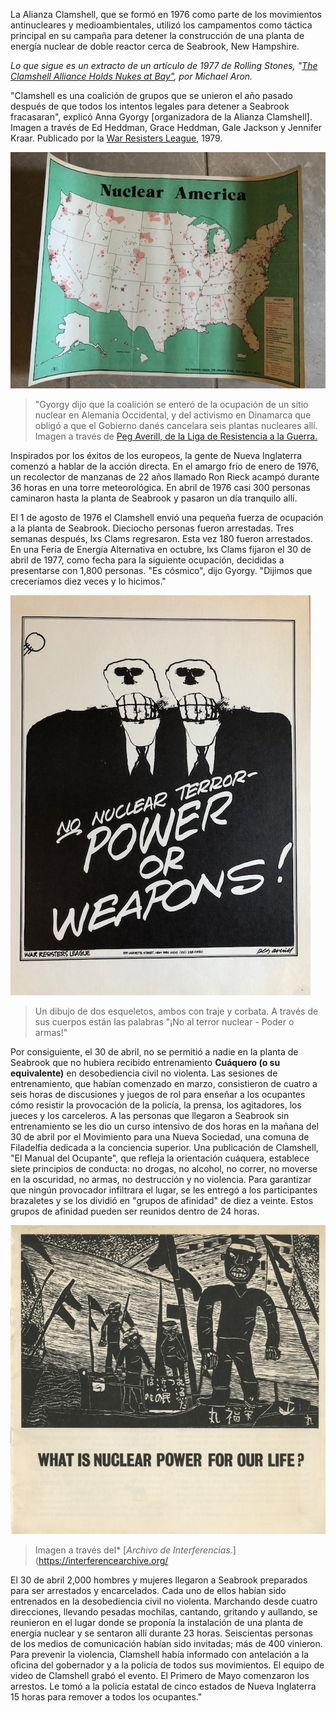 La Alianza Clamshell, que se formó en 1976 como parte de los movimientos antinucleares y medioambientales, utilizó los campamentos como táctica principal en su campaña para detener la construcción de una planta de energía nuclear de doble reactor cerca de Seabrook, New Hampshire.

*Lo que sigue es un extracto de un artículo de 1977 de Rolling Stones, "[The Clamshell Alliance Holds Nukes at Bay"](https://www.rollingstone.com/culture/culture-news/the-clamshell-alliance-holds-nukes-at-bay-188179/), por Michael Aron.*

"Clamshell es una coalición de grupos que se unieron el año pasado después de que todos los intentos legales para detener a Seabrook fracasaran", explicó Anna Gyorgy [organizadora de la Alianza Clamshell].
 Imagen a través de Ed Heddman, Grace Heddman, Gale Jackson y Jennifer Kraar. Publicado por la [War Resisters League](https://www.davidrumsey.com/luna/servlet/detail/RUMSEY~8~1~299740~90070739:Nuclear-America-), 1979.

![A map of the United States is spotted with red blobs that  indicate all of the places where nuclear testing has happened. A title above the map reads “Nuclear America.”](/assets/images/actions/encampments/anti-nuclear-movement/nuclear-america.jpg)
> "Gyorgy dijo que la coalición se enteró de la ocupación de un sitio nuclear en Alemania Occidental, y del activismo en Dinamarca que obligó a que el Gobierno danés cancelara seis plantas nucleares allí.
Imagen a través de [Peg Averill, de la Liga de Resistencia a la Guerra.](https://postermuseum.com/products/no-nuclear-terror-power-or-weapons)


Inspirados por los éxitos de los europeos, la gente de Nueva Inglaterra comenzó a hablar de la acción directa. En el amargo frío de enero de 1976, un recolector de manzanas de 22 años llamado Ron Rieck acampó durante 36 horas en una torre meteorológica. En abril de 1976 casi 300 personas caminaron hasta la planta de Seabrook y pasaron un día tranquilo allí.

El 1 de agosto de 1976 el Clamshell envió una pequeña fuerza de ocupación a la planta de Seabrook. Dieciocho personas fueron arrestadas. Tres semanas después, lxs Clams regresaron. Esta vez 180 fueron arrestados. En una Feria de Energía Alternativa en octubre, lxs Clams fijaron el 30 de abril de 1977, como fecha para la siguiente ocupación, decididas a presentarse con 1,800 personas. "Es cósmico", dijo Gyorgy. "Dijimos que creceríamos diez veces y lo hicimos."

![A drawing of two skeletons, both wearing suits and ties. Across their bodies are the words “No Nuclear Terror - Power or Weapons!” ](/assets/images/actions/encampments/anti-nuclear-movement/skulls.jpg)
> Un dibujo de dos esqueletos, ambos con traje y corbata. A través de sus cuerpos están las palabras "¡No al terror nuclear - Poder o armas!" 

Por consiguiente, el 30 de abril, no se permitió a nadie en la planta de Seabrook que no hubiera recibido entrenamiento **Cuáquero (o su equivalente)** en desobediencia civil no violenta. Las sesiones de entrenamiento, que habían comenzado en marzo, consistieron de cuatro a seis horas de discusiones y juegos de rol para enseñar a los ocupantes cómo resistir la provocación de la policía, la prensa, los agitadores, los jueces y los carceleros. A las personas que llegaron a Seabrook sin entrenamiento se les dio un curso intensivo de dos horas en la mañana del 30 de abril por el Movimiento para una Nueva Sociedad, una comuna de Filadelfia dedicada a la conciencia superior. Una publicación de Clamshell, "El Manual del Ocupante", que refleja la orientación cuáquera, establece siete principios de conducta: no drogas, no alcohol, no correr, no moverse en la oscuridad, no armas, no destrucción y no violencia. Para garantizar que ningún provocador infiltrara el lugar, se les entregó a los participantes brazaletes y se los dividió en "grupos de afinidad" de diez a veinte. Estos grupos de afinidad pueden ser reunidos dentro de 24 horas.

![Sorry, there is no image description for this image yet. Please remind !](/assets/images/actions/encampments/anti-nuclear-movement/woodcut.png)
> Imagen a través del* [*Archivo de Interferencias.*](https://interferencearchive.org/

El 30 de abril 2,000 hombres y mujeres llegaron a Seabrook preparados para ser arrestados y encarcelados. Cada uno de ellos habían sido entrenados en la desobediencia civil no violenta. Marchando desde cuatro direcciones, llevando pesadas mochilas, cantando, gritando y aullando, se reunieron en el lugar donde se proponía la instalación de una planta de energía nuclear y se sentaron allí durante 23 horas. Seiscientas personas de los medios de comunicación habían sido invitadas; más de 400 vinieron. Para prevenir la violencia, Clamshell había informado con antelación a la oficina del gobernador y a la policía de todos sus movimientos. El equipo de video de Clamshell grabó el evento. El Primero de Mayo comenzaron los arrestos. Le tomó a la policía estatal de cinco estados de Nueva Inglaterra 15 horas para remover a todos los ocupantes."